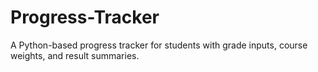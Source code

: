 # Progress-Tracker
A Python-based progress tracker for students with grade inputs, course weights, and result summaries.
